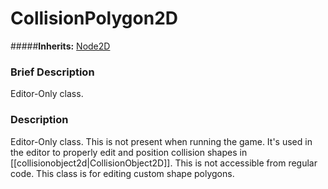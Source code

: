 #  CollisionPolygon2D  
#####**Inherits:** [Node2D](class_node2d)

###  Brief Description  
Editor-Only class.

###  Description  
Editor-Only class. This is not present when running the game. It's used in the editor to properly edit and position collision shapes in [[collisionobject2d|CollisionObject2D]]. This is not accessible from regular code. This class is for editing custom shape polygons.

